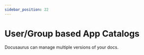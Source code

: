 ```yaml
---
sidebar_position: 22
---
```


# User/Group based App Catalogs

Docusaurus can manage multiple versions of your docs.